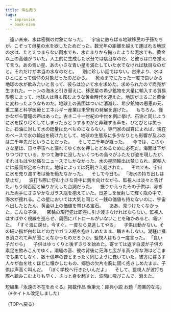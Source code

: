 ```yaml
---
title: 海を商う
tags:
  - improvise
  - book-eien
---
```


　遠い未来、水は密猟の対象になった。
　宇宙に散らばる地球移民の子孫たちが、こぞって母星の水を欲したためだった。数光年の距離を越えて運ばれる地球の水は、たとえつまらない雨水でも、水たまりから掬ったような泥水でも、黄金以上の高値がついた。人工的に生成した水分では駄目なのだ、と彼らは口を揃えて言う。あの青い星、あの小さな青い星を満たしていた水でなければ駄目なのだと。それだけが本当の水なのだと。
　別に珍しい話ではない。古来より、水はひとにとって信仰の対象だったのだから。
　死ぬまでにたった一度で良いから地球の水が飲みたいと言って、彼らは泣いて水を求めた。求められたので商売が生まれた。一トンの海水と引き替えに、移民星の希少鉱物を大量に輸入する貿易形態によって、地球人は目も眩むような黄金時代を迎えた。地球がまるごと黄金に変わったようなものだ。地球上の貧困はついに消滅し、希少鉱物の恩恵の元、重工業と科学医療とエネルギー産業は未曾有の発展を遂げた。
　もちろん、僅かながら警鐘の声はあった。古き二十一世紀の中世を例に挙げ、石油と同じように水を採り尽くしてしまったらどうするのかと非難する声を、ひとびとは笑った。石油に対して水の総量は比べものにならない。専門家の試算によれば、現在のペースで水の輸出を続けたとして、地球の生態系に多少なりとも影響が及ぶのは二千年先だということだった。
　そして二千年が経った。
　今では、この小さな星は、日々宇宙へと漏れてゆく水を押しとどめるために必死だ。海面は下がりつづけている。かつて海中に没したいくつもの島々がふたたび姿を現したが、それはもはや悲痛なニュースでしかなかった。水の星間輸出は禁じられ、密輸人には厳罰が定められた。地域によっては死刑さえ処された。
　それでも、宇宙に水を売り渡す者は後を絶たなかった。
　そして今日も。
「海水の持ち出しは禁止だ」
　波打ち際に佇む小さな背中に銃を向けながら、監視人は淡々と告げた。もう何百回と繰りかえした台詞だった。
　振りかえったその子供は、赤ぎれた両手にささやかなガラス瓶を抱えていた。日差しを反射して輝く瓶の中で、海水が揺れる。この星においては大気と同じく一銭の価値も持たないのに、宇宙へ出したとたん、黄金以上の価値を帯びる宝石。
　ああ、見つけたくなかった。こんな子供。
　密輸の現行犯は即座に引き渡さなければならない。監視人はすばやく視線を巡らせ、周囲にパトロールがいないことを確かめると、囁いた。
「すぐ海に戻せ。今すぐ。一度なら見逃してやる」
　子供は動かない。その細い指が白むほどの力でガラス瓶を抱きしめたまま、瞬きもしない。潮騒に掻き消されて声が聞こえなかったのだろうか。監視人はもう一度言った。
「良い子だから」
　子供はゆっくりと後ずさりを始めた。寄せては返す白波が子供の素足を飲みこんでゆく。潮騒の音、彼の背後に茫洋と広がる真っ青な海はどこまでも果てしなく、数十億年の昔とまったく同じように蠢いていた。彼方に暮らす人々が血を吐くほどに懐かしむもの、郷愁の欠片を胸に固く抱きしめたまま、子供は声高く叫んだ。
「ぼく学校へ行きたいんだよ」
　そして、監視人が波打ち際へ踏みこむよりも早く、さっと身を翻すと、波間に飛びこんで、消えた。

短編集『永遠の不在をめぐる』掲載作品
執筆元：即興小説
お題「商業的な海」
（※タイトル改定しました）

（TOPへ戻る）